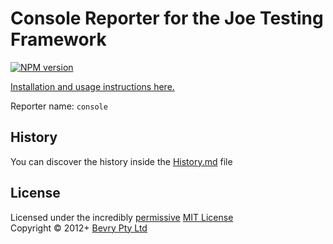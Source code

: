 # Console Reporter for the Joe Testing Framework

[![NPM version](https://badge.fury.io/js/joe-reporter-console.png)](https://npmjs.org/package/joe-reporter-console)

[Installation and usage instructions here.](https://github.com/bevry/joe/wiki/Using-Custom-Reporters)

Reporter name: `console`


## History
You can discover the history inside the [History.md](https://github.com/bevry/joe/blob/master/History.md#files) file


## License
Licensed under the incredibly [permissive](http://en.wikipedia.org/wiki/Permissive_free_software_licence) [MIT License](http://creativecommons.org/licenses/MIT/)
<br/>Copyright &copy; 2012+ [Bevry Pty Ltd](http://bevry.me)